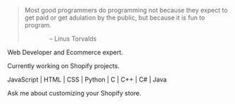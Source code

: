 
>Most good programmers do programming not because they expect to get paid or get adulation by the public, but because it is fun to program.
>
>     – Linus Torvalds


Web Developer and Ecommerce expert.  

Currently working on Shopify projects.  

JavaScript | HTML | CSS | Python | C | C++ | C# | Java 

Ask me about customizing your Shopify store.
